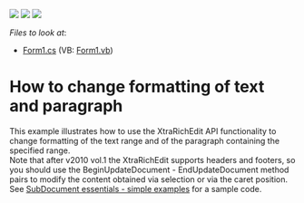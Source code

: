 <!-- default badges list -->
![](https://img.shields.io/endpoint?url=https://codecentral.devexpress.com/api/v1/VersionRange/128609456/12.1.4%2B)
[![](https://img.shields.io/badge/Open_in_DevExpress_Support_Center-FF7200?style=flat-square&logo=DevExpress&logoColor=white)](https://supportcenter.devexpress.com/ticket/details/E2206)
[![](https://img.shields.io/badge/📖_How_to_use_DevExpress_Examples-e9f6fc?style=flat-square)](https://docs.devexpress.com/GeneralInformation/403183)
<!-- default badges end -->
<!-- default file list -->
*Files to look at*:

* [Form1.cs](./CS/HowToChangeFormatting/Form1.cs) (VB: [Form1.vb](./VB/HowToChangeFormatting/Form1.vb))
<!-- default file list end -->
# How to change formatting of text and paragraph


<p>This example illustrates how to use the XtraRichEdit API functionality to change formatting of the text range and of the paragraph containing the specified range.<br />
Note that after v2010 vol.1 the XtraRichEdit supports headers and footers, so you should use the  BeginUpdateDocument - EndUpdateDocument method pairs to modify the content obtained via selection or via the caret position. See <a href="https://www.devexpress.com/Support/Center/p/E2265">SubDocument essentials - simple examples</a> for a sample code.</p>

<br/>


